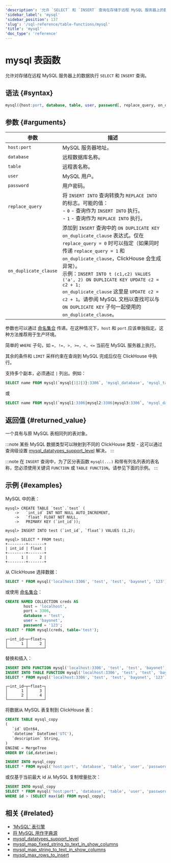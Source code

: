 ```yaml
---
'description': '允许 `SELECT` 和 `INSERT` 查询在存储于远程 MySQL 服务器上的数据上执行。'
'sidebar_label': 'mysql'
'sidebar_position': 137
'slug': '/sql-reference/table-functions/mysql'
'title': 'mysql'
'doc_type': 'reference'
---
```



# mysql 表函数

允许对存储在远程 MySQL 服务器上的数据执行 `SELECT` 和 `INSERT` 查询。

## 语法 {#syntax}

```sql
mysql({host:port, database, table, user, password[, replace_query, on_duplicate_clause] | named_collection[, option=value [,..]]})
```

## 参数 {#arguments}

| 参数                 | 描述                                                                                                                                                                                                                                                            |
|----------------------|-----------------------------------------------------------------------------------------------------------------------------------------------------------------------------------------------------------------------------------------------------------------|
| `host:port`          | MySQL 服务器地址。                                                                                                                                                                                                                                              |
| `database`           | 远程数据库名称。                                                                                                                                                                                                                                               |
| `table`              | 远程表名称。                                                                                                                                                                                                                                                  |
| `user`               | MySQL 用户。                                                                                                                                                                                                                                                  |
| `password`           | 用户密码。                                                                                                                                                                                                                                                      |
| `replace_query`      | 将 `INSERT INTO` 查询转换为 `REPLACE INTO` 的标志。可能的值：<br/>    - `0` - 查询作为 `INSERT INTO` 执行。<br/>    - `1` - 查询作为 `REPLACE INTO` 执行。                                                                                  |
| `on_duplicate_clause` | 添加到 `INSERT` 查询中的 `ON DUPLICATE KEY on_duplicate_clause` 表达式。仅在 `replace_query = 0` 时可以指定（如果同时传递 `replace_query = 1` 和 `on_duplicate_clause`，ClickHouse 会生成异常）。<br/>    示例：`INSERT INTO t (c1,c2) VALUES ('a', 2) ON DUPLICATE KEY UPDATE c2 = c2 + 1;`<br/>    `on_duplicate_clause` 这里是 `UPDATE c2 = c2 + 1`。请参阅 MySQL 文档以查找可以与 `ON DUPLICATE KEY` 子句一起使用的 `on_duplicate_clause`。 |

参数也可以通过 [命名集合](operations/named-collections.md) 传递。在这种情况下，`host` 和 `port` 应该单独指定。这种方法推荐用于生产环境。

简单的 `WHERE` 子句，如 `=, !=, >, >=, <, <=` 当前在 MySQL 服务器上执行。

其余的条件和 `LIMIT` 采样约束在查询到 MySQL 完成后仅在 ClickHouse 中执行。

支持多个副本，必须通过 `|` 列出。例如：

```sql
SELECT name FROM mysql(`mysql{1|2|3}:3306`, 'mysql_database', 'mysql_table', 'user', 'password');
```

或

```sql
SELECT name FROM mysql(`mysql1:3306|mysql2:3306|mysql3:3306`, 'mysql_database', 'mysql_table', 'user', 'password');
```

## 返回值 {#returned_value}

一个具有与原 MySQL 表相同列的表对象。

:::note
某些 MySQL 数据类型可以映射到不同的 ClickHouse 类型 - 这可以通过查询级设置 [mysql_datatypes_support_level](operations/settings/settings.md#mysql_datatypes_support_level) 解决。
:::

:::note
在 `INSERT` 查询中，为了区分表函数 `mysql(...)` 和带有列名列表的表名称，您必须使用关键词 `FUNCTION` 或 `TABLE FUNCTION`。请参见下面的示例。
:::

## 示例 {#examples}

MySQL 中的表：

```text
mysql> CREATE TABLE `test`.`test` (
    ->   `int_id` INT NOT NULL AUTO_INCREMENT,
    ->   `float` FLOAT NOT NULL,
    ->   PRIMARY KEY (`int_id`));

mysql> INSERT INTO test (`int_id`, `float`) VALUES (1,2);

mysql> SELECT * FROM test;
+--------+-------+
| int_id | float |
+--------+-------+
|      1 |     2 |
+--------+-------+
```

从 ClickHouse 选择数据：

```sql
SELECT * FROM mysql('localhost:3306', 'test', 'test', 'bayonet', '123');
```

或使用 [命名集合](operations/named-collections.md)：

```sql
CREATE NAMED COLLECTION creds AS
        host = 'localhost',
        port = 3306,
        database = 'test',
        user = 'bayonet',
        password = '123';
SELECT * FROM mysql(creds, table='test');
```

```text
┌─int_id─┬─float─┐
│      1 │     2 │
└────────┴───────┘
```

替换和插入：

```sql
INSERT INTO FUNCTION mysql('localhost:3306', 'test', 'test', 'bayonet', '123', 1) (int_id, float) VALUES (1, 3);
INSERT INTO TABLE FUNCTION mysql('localhost:3306', 'test', 'test', 'bayonet', '123', 0, 'UPDATE int_id = int_id + 1') (int_id, float) VALUES (1, 4);
SELECT * FROM mysql('localhost:3306', 'test', 'test', 'bayonet', '123');
```

```text
┌─int_id─┬─float─┐
│      1 │     3 │
│      2 │     4 │
└────────┴───────┘
```

将数据从 MySQL 表复制到 ClickHouse 表：

```sql
CREATE TABLE mysql_copy
(
   `id` UInt64,
   `datetime` DateTime('UTC'),
   `description` String,
)
ENGINE = MergeTree
ORDER BY (id,datetime);

INSERT INTO mysql_copy
SELECT * FROM mysql('host:port', 'database', 'table', 'user', 'password');
```

或仅基于当前最大 id 从 MySQL 复制增量批次：

```sql
INSERT INTO mysql_copy
SELECT * FROM mysql('host:port', 'database', 'table', 'user', 'password')
WHERE id > (SELECT max(id) FROM mysql_copy);
```

## 相关 {#related}

- [‘MySQL’ 表引擎](../../engines/table-engines/integrations/mysql.md)
- [将 MySQL 用作字典源](/sql-reference/dictionaries#mysql)
- [mysql_datatypes_support_level](operations/settings/settings.md#mysql_datatypes_support_level)
- [mysql_map_fixed_string_to_text_in_show_columns](operations/settings/settings.md#mysql_map_fixed_string_to_text_in_show_columns)
- [mysql_map_string_to_text_in_show_columns](operations/settings/settings.md#mysql_map_string_to_text_in_show_columns)
- [mysql_max_rows_to_insert](operations/settings/settings.md#mysql_max_rows_to_insert)
